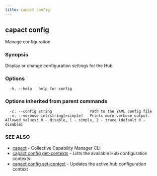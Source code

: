 ```yaml
---
title: capact config
---
```


## capact config

Manage configuration

### Synopsis

Display or change configuration settings for the Hub

### Options

```
  -h, --help   help for config
```

### Options inherited from parent commands

```
  -c, --config string                 Path to the YAML config file
  -v, --verbose int/string[=simple]   Prints more verbose output. Allowed values: 0 - disable, 1 - simple, 2 - trace (default 0 - disable)
```

### SEE ALSO

* [capact](capact.md)	 - Collective Capability Manager CLI
* [capact config get-contexts](capact_config_get-contexts.md)	 - Lists the available Hub configuration contexts
* [capact config set-context](capact_config_set-context.md)	 - Updates the active hub configuration context


